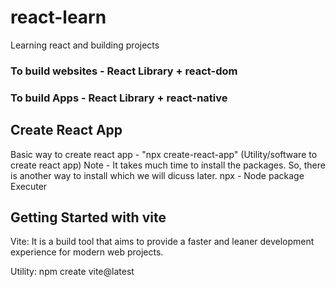 # react-learn
Learning react and building projects 

### To build websites - React Library + react-dom
### To build Apps - React Library + react-native


## Create React App

Basic way to create react app  - "npx create-react-app" (Utility/software to create react app)
Note - It takes much time  to install the packages. So, there is another way to install which we will dicuss later.
npx - Node package Executer

## Getting Started with vite

Vite: It is a build tool that aims to provide a faster and leaner development experience for modern web projects.

Utility: npm create vite@latest